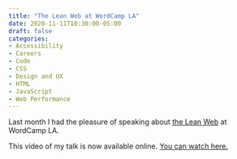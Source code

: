 ```yaml
---
title: "The Lean Web at WordCamp LA"
date: 2020-11-11T10:30:00-05:00
draft: false
categories:
- Accessibility
- Careers
- Code
- CSS
- Design and UX
- HTML
- JavaScript
- Web Performance
---
```


Last month I had the pleasure of speaking about [the Lean Web](https://leanweb.dev) at WordCamp LA.

This video of my talk is now available online. [You can watch here.](https://wordpress.tv/2020/10/29/chris-ferdinandi-the-lean-web/)